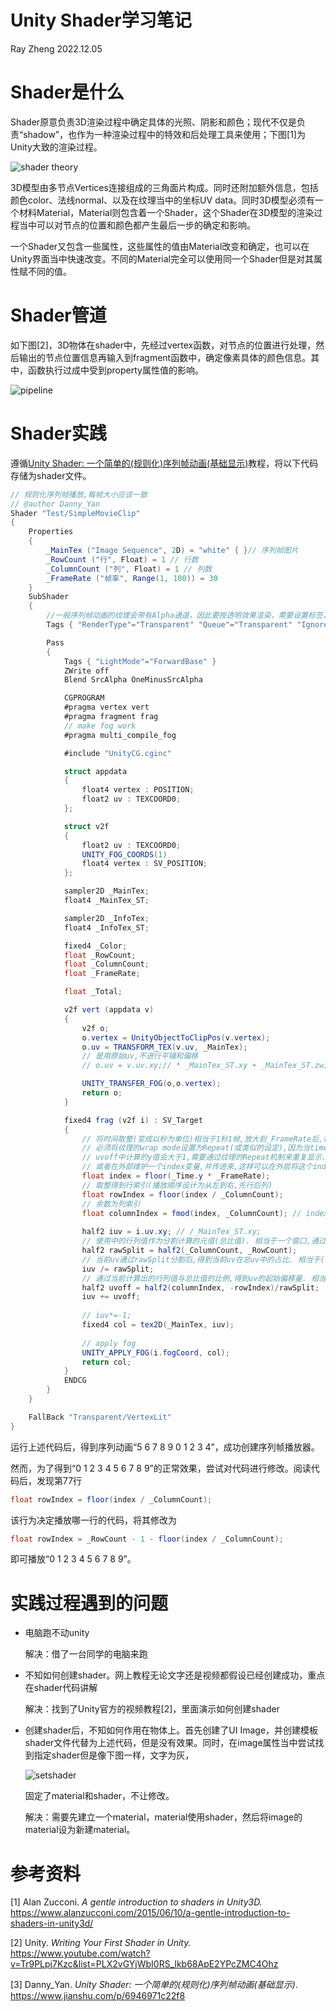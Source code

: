 # Unity Shader学习笔记

Ray Zheng  2022.12.05



# Shader是什么

Shader原意负责3D渲染过程中确定具体的光照、阴影和颜色；现代不仅是负责“shadow”，也作为一种渲染过程中的特效和后处理工具来使用；下图[1]为Unity大致的渲染过程。

![shader theory](https://www.alanzucconi.com/wp-content/uploads/2015/06/shader-theory.png)



3D模型由多节点Vertices连接组成的三角面片构成。同时还附加额外信息，包括颜色color、法线normal、以及在纹理当中的坐标UV data。同时3D模型必须有一个材料Material，Material则包含着一个Shader，这个Shader在3D模型的渲染过程当中可以对节点的位置和颜色都产生最后一步的确定和影响。

一个Shader又包含一些属性，这些属性的值由Material改变和确定，也可以在Unity界面当中快速改变。不同的Material完全可以使用同一个Shader但是对其属性赋不同的值。



# Shader管道

如下图[2]，3D物体在shader中，先经过vertex函数，对节点的位置进行处理，然后输出的节点位置信息再输入到fragment函数中，确定像素具体的颜色信息。其中，函数执行过成中受到property属性值的影响。

![pipeline](https://raw.githubusercontent.com/zhengrc19/testshader2d/master/readme_imgs/screenshot.png)





# Shader实践

遵循[Unity Shader: 一个简单的(规则化)序列帧动画(基础显示)](https://www.jianshu.com/p/6946971c22f8)教程，将以下代码存储为shader文件。

```csharp
// 规则化序列帧播放,每帧大小应该一致
// @author Danny_Yan
Shader "Test/SimpleMovieClip"
{
    Properties
    {
        _MainTex ("Image Sequence", 2D) = "white" { }// 序列帧图片
        _RowCount ("行", Float) = 1 // 行数
        _ColumnCount ("列", Float) = 1 // 列数
        _FrameRate ("帧率", Range(1, 100)) = 30 
    }
    SubShader
    {
        //一般序列帧动画的纹理会带有Alpha通道，因此要按透明效果渲染，需要设置标签，关闭深度写入，使用并设置混合
        Tags { "RenderType"="Transparent" "Queue"="Transparent" "IgnoreProjector"="True"}

        Pass
        {
            Tags { "LightMode"="ForwardBase" }
            ZWrite off
            Blend SrcAlpha OneMinusSrcAlpha

            CGPROGRAM
            #pragma vertex vert
            #pragma fragment frag
            // make fog work
            #pragma multi_compile_fog

            #include "UnityCG.cginc"

            struct appdata
            {
                float4 vertex : POSITION;
                float2 uv : TEXCOORD0;
            };

            struct v2f
            {
                float2 uv : TEXCOORD0;
                UNITY_FOG_COORDS(1)
                float4 vertex : SV_POSITION;
            };

            sampler2D _MainTex;
            float4 _MainTex_ST;

            sampler2D _InfoTex;
            float4 _InfoTex_ST;

            fixed4 _Color;
            float _RowCount;
            float _ColumnCount;
            float _FrameRate;

            float _Total;

            v2f vert (appdata v)
            {
                v2f o;
                o.vertex = UnityObjectToClipPos(v.vertex);
                o.uv = TRANSFORM_TEX(v.uv, _MainTex);
                // 是用原始uv,不进行平铺和偏移
                // o.uv = v.uv.xy;// * _MainTex_ST.xy + _MainTex_ST.zw;

                UNITY_TRANSFER_FOG(o,o.vertex);
                return o;
            }

            fixed4 frag (v2f i) : SV_Target
            {
                // 将时间取整(变成以秒为单位)相当于1秒1帧,放大到_FrameRate后,相当于得到帧index,通过index去计算行列索引.
                // 必须将纹理的wrap mode设置为Repeat(或类似的设定),因为当time>_ColumnCount*2时,row会大于_RowCount
                // uvoff中计算的y值会大于1,需要通过纹理的Repeat机制来重复显示.
                // 或者在外部维护一个index变量,并传进来,这样可以在外层将这个index进行重置为0
                float index = floor(_Time.y * _FrameRate); 
                // 取整得到行索引(播放顺序设计为从左到右,先行后列)
                float rowIndex = floor(index / _ColumnCount);
                // 余数为列索引 
                float columnIndex = fmod(index, _ColumnCount); // index - rowIndex * _ColumnCount;
                
                half2 iuv = i.uv.xy; // /_MainTex_ST.xy;
                // 使用中的行列值作为分割计算的元值(总比值). 相当于一个窗口,通过该窗口的上下左右定位得到每帧图片的uv
                half2 rawSplit = half2(_ColumnCount, _RowCount);
                // 当前uv通过rawSplit分割后,得到当前uv在总uv中的占比. 相当于(窗口的)固定大小
                iuv /= rawSplit;
                // 通过当前计算出的行列值与总比值的比例,得到uv的起始偏移量. 相当于(窗口的)起始位置, row是从上到下,取反后转换为uv的从下到上
                half2 uvoff = half2(columnIndex, -rowIndex)/rawSplit;
                iuv += uvoff;
                
                // iuv*=-1;
                fixed4 col = tex2D(_MainTex, iuv);
                
                // apply fog
                UNITY_APPLY_FOG(i.fogCoord, col);
                return col;
            }
            ENDCG
        }
    }

    FallBack "Transparent/VertexLit"
}
```

运行上述代码后，得到序列动画“5 6 7 8 9 0 1 2 3 4”，成功创建序列帧播放器。

然而，为了得到“0 1 2 3 4 5 6 7 8 9”的正常效果，尝试对代码进行修改。阅读代码后，发现第77行

```csharp
float rowIndex = floor(index / _ColumnCount);
```

该行为决定播放哪一行的代码，将其修改为

```csharp
float rowIndex = _RowCount - 1 - floor(index / _ColumnCount);
```

即可播放“0 1 2 3 4 5 6 7 8 9”。



# 实践过程遇到的问题

- 电脑跑不动unity

  解决：借了一台同学的电脑来跑

- 不知如何创建shader。网上教程无论文字还是视频都假设已经创建成功，重点在shader代码讲解

  解决：找到了Unity官方的视频教程[2]，里面演示如何创建shader

* 创建shader后，不知如何作用在物体上。首先创建了UI Image，并创建模板shader文件代替为上述代码，但是没有效果。同时，在image属性当中尝试找到指定shader但是像下图一样，文字为灰，

  ![setshader](https://raw.githubusercontent.com/zhengrc19/testshader2d/master/readme_imgs/image-20221207144611885.png)

  固定了material和shader，不让修改。

  解决：需要先建立一个material，material使用shader，然后将image的material设为新建material。



# 参考资料

[1] Alan Zucconi. *A gentle introduction to shaders in Unity3D.* https://www.alanzucconi.com/2015/06/10/a-gentle-introduction-to-shaders-in-unity3d/

[2] Unity. *Writing Your First Shader in Unity.* https://www.youtube.com/watch?v=Tr9PLpj7Kzc&list=PLX2vGYjWbI0RS_lkb68ApE2YPcZMC4Ohz

[3] Danny_Yan. *Unity Shader: 一个简单的(规则化)序列帧动画(基础显示)*. https://www.jianshu.com/p/6946971c22f8
